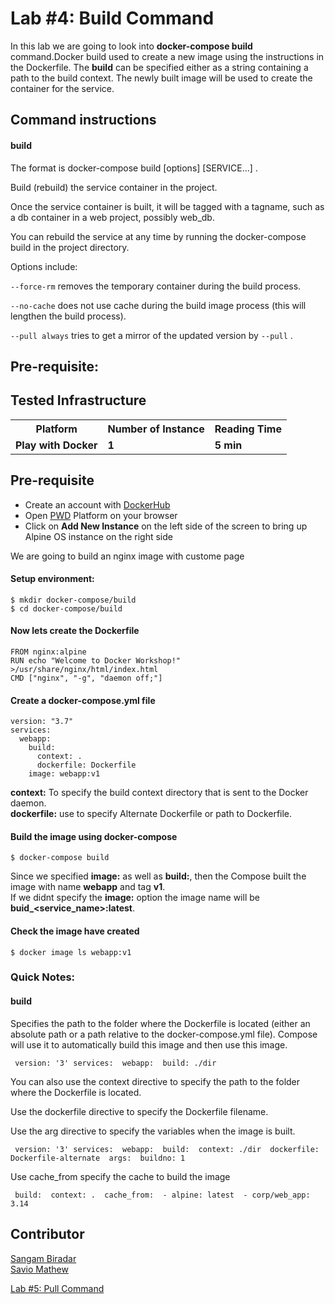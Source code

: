 # Lab #4: Build Command
In this lab we are going to look into <b>docker-compose build</b> command.Docker build used to create a new image using the instructions in the Dockerfile. The <b>build</b> can be specified either as a string containing a path to the build context. The newly built image will be used to create the container for the service.

## Command instructions

#### build

The format is docker-compose build [options] [SERVICE...] .

Build (rebuild) the service container in the project.

Once the service container is built, it will be tagged with a tagname, such as a db container in a web project, possibly web_db.

You can rebuild the service at any time by running the docker-compose build in the project directory.

Options include:

`--force-rm` removes the temporary container during the build process.

`--no-cache` does not use cache during the build image process (this will lengthen the build process).

`--pull always` tries to get a mirror of the updated version by `--pull` .



## Pre-requisite:

## Tested Infrastructure

<table class="tg">
  <tr>
    <th class="tg-yw4l"><b>Platform</b></th>
    <th class="tg-yw4l"><b>Number of Instance</b></th>
    <th class="tg-yw4l"><b>Reading Time</b></th>
    
  </tr>
  <tr>
    <td class="tg-yw4l"><b> Play with Docker</b></td>
    <td class="tg-yw4l"><b>1</b></td>
    <td class="tg-yw4l"><b>5 min</b></td>
    
  </tr>
  
</table>

## Pre-requisite

- Create an account with [DockerHub](https://hub.docker.com)
- Open [PWD](https://labs.play-with-docker.com/) Platform on your browser 
- Click on **Add New Instance** on the left side of the screen to bring up Alpine OS instance on the right side

We are going to build an nginx image with custome page 

#### Setup environment:
```
$ mkdir docker-compose/build
$ cd docker-compose/build
```

#### Now lets create the Dockerfile
```
FROM nginx:alpine
RUN echo "Welcome to Docker Workshop!" >/usr/share/nginx/html/index.html
CMD ["nginx", "-g", "daemon off;"]
```

#### Create a docker-compose.yml file
```
version: "3.7"
services:
  webapp:
    build:
      context: .
      dockerfile: Dockerfile
    image: webapp:v1
```
<b>context:</b> To specify the build context directory that is sent to the Docker daemon.<br>
<b>dockerfile:</b> use to specify Alternate Dockerfile or path to Dockerfile.
#### Build the image using docker-compose
```
$ docker-compose build
```
Since we specified <b>image:</b> as well as <b>build:</b>, then the Compose built the image with name <b>webapp</b> and tag <b>v1</b>.<br>
If we didnt specify the <b>image:</b> option the image name will be <b>buid_<service_name>:latest</b>.

#### Check the image have created
```
$ docker image ls webapp:v1
```

### Quick Notes:

#### build

Specifies the path to the folder where the Dockerfile is located (either an absolute path or a path relative to the docker-compose.yml file). Compose will use it to automatically build this image and then use this image.
```
 version: '3' services:  webapp:  build: ./dir 
```  
You can also use the context directive to specify the path to the folder where the Dockerfile is located.

Use the dockerfile directive to specify the Dockerfile filename.

Use the arg directive to specify the variables when the image is built.
```
 version: '3' services:  webapp:  build:  context: ./dir  dockerfile: Dockerfile-alternate  args:  buildno: 1 
 ```
Use cache_from specify the cache to build the image
```
 build:  context: .  cache_from:  - alpine: latest  - corp/web_app: 3.14 
```
## Contributor
[Sangam Biradar](https://www.linkedin.com/in/sangambiradar14/)<br>
[Savio Mathew](https://www.linkedin.com/in/saviovettoor)

[Lab #5: Pull Command](http://dockerlabs.collabnix.com/intermediate/workshop/DockerCompose/pull_command.html)<br>
